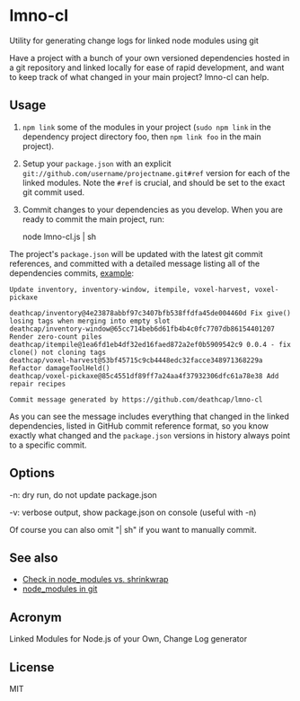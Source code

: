 # lmno-cl

Utility for generating change logs for linked node modules using git

Have a project with a bunch of your own versioned dependencies hosted in
a git repository and linked locally for ease of rapid development, and want to
keep track of what changed in your main project?  lmno-cl can help.

## Usage

1. `npm link` some of the modules in your project (`sudo npm link` in the dependency
project directory foo, then `npm link foo` in the main project).

2. Setup your `package.json` with an explicit `git://github.com/username/projectname.git#ref`
version for each of the linked modules. Note the `#ref` is crucial, and should be set to the
exact git commit used.

3. Commit changes to your dependencies as you develop. When you are ready to 
commit the main project, run:

    node lmno-cl.js | sh

The project's `package.json` will be updated with the latest git commit references,
and committed with a detailed message listing all of the dependencies commits, [example](https://github.com/deathcap/voxpopuli/commit/779c16fbb09e47904d89a32b685295e189983dc3):

    Update inventory, inventory-window, itempile, voxel-harvest, voxel-pickaxe
    
    deathcap/inventory@4e23878abbf97c3407bfb538ffdfa45de004460d Fix give() losing tags when merging into empty slot
    deathcap/inventory-window@65cc714beb6d61fb4b4c0fc7707db86154401207 Render zero-count piles
    deathcap/itempile@1ea6fd1eb4df32ed16faed872a2ef0b5909542c9 0.0.4 - fix clone() not cloning tags
    deathcap/voxel-harvest@53bf45715c9cb4448edc32facce348971368229a Refactor damageToolHeld()
    deathcap/voxel-pickaxe@85c4551df89ff7a24aa4f37932306dfc61a78e38 Add repair recipes
    
    Commit message generated by https://github.com/deathcap/lmno-cl

As you can see the message includes everything that changed in the linked dependencies, listed
in GitHub commit reference format, so you know exactly what changed and the `package.json` versions
in history always point to a specific commit.

## Options

-n: dry run, do not update package.json

-v: verbose output, show package.json on console (useful with -n)

Of course you can also omit "| sh" if you want to manually commit.

## See also

* [Check in node\_modules vs. shrinkwrap](http://stackoverflow.com/questions/11459733/check-in-node-modules-vs-shrinkwrap)
* [node\_modules in git](https://web.archive.org/http://www.futurealoof.com/posts/nodemodules-in-git.html)

## Acronym

Linked Modules for Node.js of your Own, Change Log generator

## License


MIT

